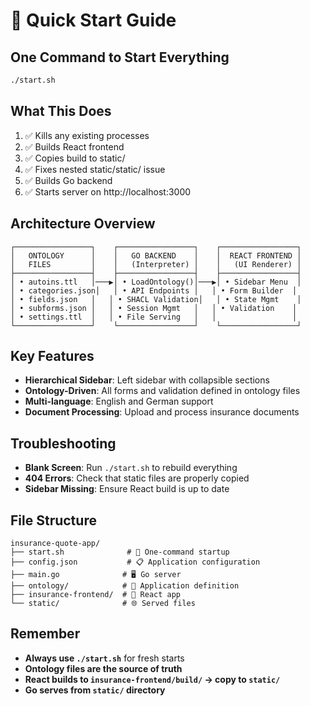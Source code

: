 # 🚀 Quick Start Guide

## One Command to Start Everything
```bash
./start.sh
```

## What This Does
1. ✅ Kills any existing processes
2. ✅ Builds React frontend 
3. ✅ Copies build to static/
4. ✅ Fixes nested static/static/ issue
5. ✅ Builds Go backend
6. ✅ Starts server on http://localhost:3000

## Architecture Overview
```
┌─────────────────┐    ┌─────────────────┐    ┌─────────────────┐
│   ONTOLOGY      │    │   GO BACKEND    │    │  REACT FRONTEND │
│   FILES         │    │   (Interpreter) │    │   (UI Renderer) │
├─────────────────┤    ├─────────────────┤    ├─────────────────┤
│ • autoins.ttl   │───▶│ • LoadOntology()│───▶│ • Sidebar Menu  │
│ • categories.json│   │ • API Endpoints │   │ • Form Builder  │
│ • fields.json   │   │ • SHACL Validation│   │ • State Mgmt    │
│ • subforms.json │   │ • Session Mgmt   │   │ • Validation    │
│ • settings.ttl  │   │ • File Serving   │   │                 │
└─────────────────┘    └─────────────────┘    └─────────────────┘
```

## Key Features
- **Hierarchical Sidebar**: Left sidebar with collapsible sections
- **Ontology-Driven**: All forms and validation defined in ontology files
- **Multi-language**: English and German support
- **Document Processing**: Upload and process insurance documents

## Troubleshooting
- **Blank Screen**: Run `./start.sh` to rebuild everything
- **404 Errors**: Check that static files are properly copied
- **Sidebar Missing**: Ensure React build is up to date

## File Structure
```
insurance-quote-app/
├── start.sh              # 🚀 One-command startup
├── config.json           # 📋 Application configuration  
├── main.go              # 🖥️ Go server
├── ontology/            # 🧠 Application definition
├── insurance-frontend/  # 🎨 React app
└── static/              # 🌐 Served files
```

## Remember
- **Always use `./start.sh`** for fresh starts
- **Ontology files are the source of truth**
- **React builds to `insurance-frontend/build/` → copy to `static/`**
- **Go serves from `static/` directory**
